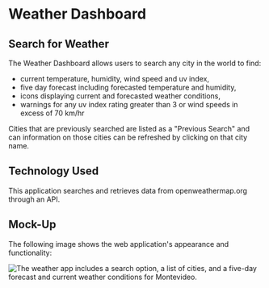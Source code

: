 # Weather Dashboard

## Search for Weather 

The Weather Dashboard allows users to search any city in the world to find:
* current temperature, humidity, wind speed and uv index,
* five day forecast including forecasted temperature and humidity,
* icons displaying current and forecasted weather conditions,
* warnings for any uv index rating greater than 3 or wind speeds in excess of 70 km/hr

Cities that are previously searched are listed as a "Previous Search" and can information on those cities can be refreshed by clicking on that city name. 

## Technology Used

This application searches and retrieves data from openweathermap.org through an API. 

## Mock-Up

The following image shows the web application's appearance and functionality:

![The weather app includes a search option, a list of cities, and a five-day forecast and current weather conditions for Montevideo.](./Assets/06-server-side-apis-homework-demo.png)
